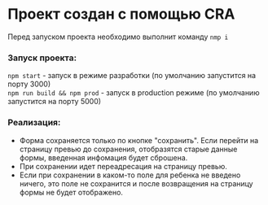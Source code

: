 # Проект создан с помощью CRA  

Перед запуском проекта необходимо выполнит команду `nmp i`  

### Запуск проекта:   
`npm start` - запуск в режиме разработки (по умолчанию запустится на порту 3000)  
`npm run build && npm prod` - запуск в production режиме (по умолчанию запустится на порту 5000)  


### Реализация:
- Форма сохраняется только по кнопке "сохранить". Если перейти на страницу превью до сохранения, отобразятся старые данные формы, введенная инфомация будет сброшена.  
- При сохранении идет переадресация на страницу превью.  
- Если при сохранении в каком-то поле для ребенка не введено ничего, это поле не сохранится и после возвращения на страницу формы не будет отображено.  
